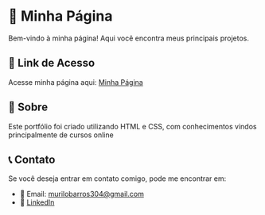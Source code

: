 # 📌 Minha Página

Bem-vindo à minha página! Aqui você encontra meus principais projetos.

## 🔗 Link de Acesso

Acesse minha página aqui: [Minha Página](https://murilobarros304.github.io/minha-pag/)

## 🚀 Sobre

Este portfólio foi criado utilizando HTML e CSS, com conhecimentos vindos principalmente de cursos online

## 📞 Contato

Se você deseja entrar em contato comigo, pode me encontrar em:
- 📧 Email: murilobarros304@gmail.com
- 🔗 [LinkedIn](https://www.linkedin.com/in/murilo-barros-955b721ab/)


